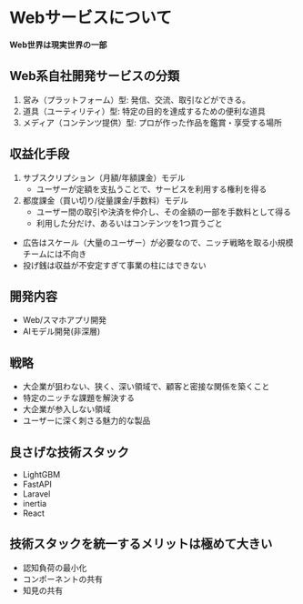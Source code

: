 # Webサービスについて

**Web世界は現実世界の一部**

## Web系自社開発サービスの分類
1. 営み（プラットフォーム）型: 発信、交流、取引などができる。
1. 道具（ユーティリティ）型: 特定の目的を達成するための便利な道具
1. メディア（コンテンツ提供）型: プロが作った作品を鑑賞・享受する場所

## 収益化手段
1. サブスクリプション（月額/年額課金）モデル
    * ユーザーが定額を支払うことで、サービスを利用する権利を得る
1. 都度課金（買い切り/従量課金/手数料）モデル
    * ユーザー間の取引や決済を仲介し、その金額の一部を手数料として得る
    * 利用した分だけ、あるいはコンテンツを1つ買うごと

* 広告はスケール（大量のユーザー）が必要なので、ニッチ戦略を取る小規模チームには不向き
* 投げ銭は収益が不安定すぎて事業の柱にはできない

## 開発内容
* Web/スマホアプリ開発
* AIモデル開発(非深層)

## 戦略
* 大企業が狙わない、狭く、深い領域で、顧客と密接な関係を築くこと
* 特定のニッチな課題を解決する
* 大企業が参入しない領域
* ユーザーに深く刺さる魅力的な製品


## 良さげな技術スタック
* LightGBM
* FastAPI
* Laravel
* inertia
* React

## 技術スタックを統一するメリットは極めて大きい
* 認知負荷の最小化
* コンポーネントの共有
* 知見の共有









